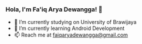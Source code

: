 ### Hola, I'm Fa'iq Arya Dewangga! 👋

- 🔭 I’m currently studying on University of Brawijaya
- 🌱 I’m currently learning Android Development
- 📫 Reach me at faiqaryadewangga@gmail.com 
